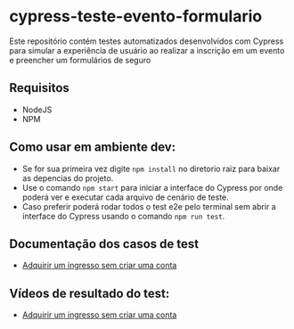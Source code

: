 # cypress-teste-evento-formulario
Este repositório contém testes automatizados desenvolvidos com Cypress para simular a experiência de usuário ao realizar a inscrição em um evento e preencher um formulários de seguro

## Requisitos
- NodeJS
- NPM

## Como usar em ambiente dev:
- Se for sua primeira vez digite `npm install` no diretorio raiz para baixar as depencias do projeto.
- Use o comando `npm start` para iniciar a interface do Cypress por onde poderá ver e executar cada arquivo de cenário de teste.
- Caso preferir poderá rodar todos o test e2e pelo terminal sem abrir a interface do Cypress usando o comando `npm run test`.

## Documentação dos casos de test
- [Adquirir um ingresso sem criar uma conta](cypress/e2e/1%20-%20tickets/sem-conta.md)

## Vídeos de resultado do test:
- [Adquirir um ingresso sem criar uma conta](cypress/videos/sem-conta.cy.js.mp4)